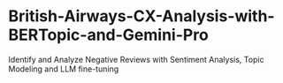 # British-Airways-CX-Analysis-with-BERTopic-and-Gemini-Pro
Identify and Analyze Negative Reviews with Sentiment Analysis, Topic Modeling and LLM fine-tuning
